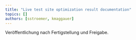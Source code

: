 ```yaml
---
title: "Live test site optimization result documentation"
topics: []
authors: [sstroemer, kmaggauer]
---
```


Veröffentlichung nach Fertigstellung und Freigabe.
